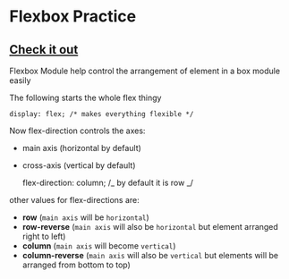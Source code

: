 # Flexbox Practice

## [Check it out](https://mark-eugene-barasu.github.io/Flexbox-Module/)

Flexbox Module help control the arrangement of element in a box module easily

The following starts the whole flex thingy

    display: flex; /* makes everything flexible */

Now flex-direction controls the axes:

- main axis (horizontal by default)
- cross-axis (vertical by default)

  flex-direction: column; /_ by default it is row _/

other values for flex-directions are:

- **row** (`main axis` will be `horizontal`)
- **row-reverse** (`main axis` will also be `horizontal` but element arranged right to left)
- **column** (`main axis` will become `vertical`)
- **column-reverse** (`main axis` will also be `vertical` but elements will be arranged from bottom to top)
